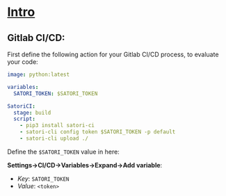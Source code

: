 # [Intro](README.md)
## Gitlab CI/CD:

First define the following action for your Gitlab CI/CD process, to evaluate your code:

```yml
image: python:latest

variables:
  SATORI_TOKEN: $SATORI_TOKEN

SatoriCI:
  stage: build
  script:
    - pip3 install satori-ci
    - satori-cli config token $SATORI_TOKEN -p default
    - satori-cli upload ./
```

Define the `$SATORI_TOKEN` value in here:

**Settings->CI/CD->Variables->Expand->Add variable**:
- *Key*: `SATORI_TOKEN`
- *Value*: `<token>`


